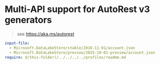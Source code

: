 # Multi-API support for AutoRest v3 generators

> see https://aka.ms/autorest

``` yaml $(enable-multi-api)
input-file:
  - Microsoft.DataLakeStore/stable/2016-11-01/account.json
  - Microsoft.DataLakeStore/preview/2015-10-01-preview/account.json
require: $(this-folder)/../../../../profiles/readme.md
```
